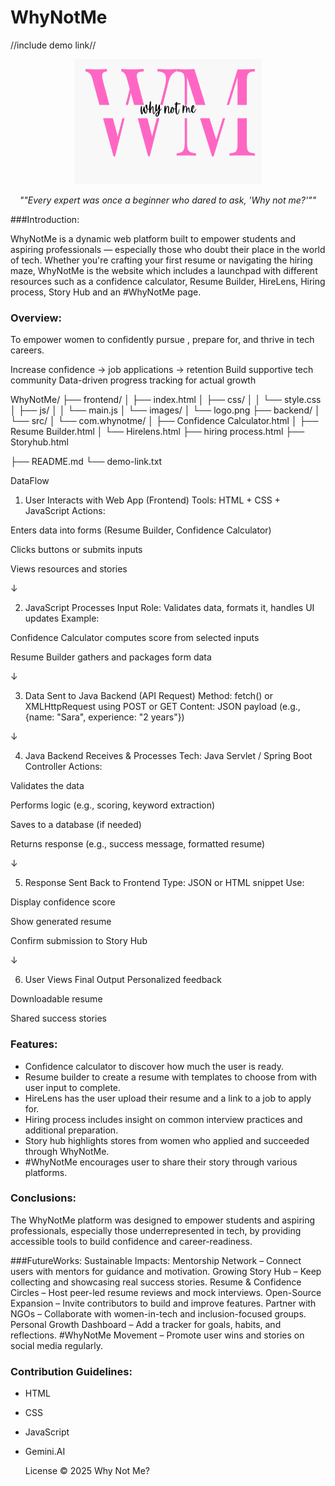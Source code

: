 # WhyNotMe

//include demo link// 
                               
<p align="center">

  
  <img src="/wnm.png" alt="wnm" width="300" height="200"/>
</p>

<p align="center"><em>""Every expert was once a beginner who dared to ask, 'Why not me?'""</em></p>


###Introduction:
  
WhyNotMe is a dynamic web platform built to empower students and aspiring professionals — especially those who doubt their place in the world of tech. Whether you're crafting your first resume or navigating the hiring maze, WhyNotMe is the website which includes a launchpad with different resources such as a confidence calculator, Resume Builder, HireLens, Hiring process, Story Hub and
an #WhyNotMe page.

### Overview:
To empower women to confidently pursue , prepare for, and  thrive in tech careers.

Increase confidence → job applications → retention
Build supportive tech community
Data-driven progress tracking for actual growth

WhyNotMe/
├── frontend/
│   ├── index.html
│   ├── css/
│   │   └── style.css
│   ├── js/
│   │   └── main.js
│   └── images/
│       └── logo.png
├── backend/
│   └── src/
│       └── com.whynotme/
│           ├── Confidence Calculator.html
│           ├── Resume Builder.html
│           └── Hirelens.html
            ├── hiring process.html
            ├── Storyhub.html

├── README.md
└── demo-link.txt

DataFlow

1. User Interacts with Web App (Frontend)
Tools: HTML + CSS + JavaScript
Actions:

Enters data into forms (Resume Builder, Confidence Calculator)

Clicks buttons or submits inputs

Views resources and stories

↓

2. JavaScript Processes Input
Role: Validates data, formats it, handles UI updates
Example:

Confidence Calculator computes score from selected inputs

Resume Builder gathers and packages form data

↓

3. Data Sent to Java Backend (API Request)
Method: fetch() or XMLHttpRequest using POST or GET
Content: JSON payload (e.g., {name: "Sara", experience: "2 years"})

↓

4. Java Backend Receives & Processes
Tech: Java Servlet / Spring Boot Controller
Actions:

Validates the data

Performs logic (e.g., scoring, keyword extraction)

Saves to a database (if needed)

Returns response (e.g., success message, formatted resume)

↓

5. Response Sent Back to Frontend
Type: JSON or HTML snippet
Use:

Display confidence score

Show generated resume

Confirm submission to Story Hub

↓

6. User Views Final Output
Personalized feedback

Downloadable resume

Shared success stories


### Features:
- Confidence calculator to discover how much the user is ready.
- Resume builder to create a resume with templates to choose from with user input to
  complete.
- HireLens has the user upload their resume and a link to a job to apply for.
- Hiring process includes insight on common interview practices and additional preparation.
- Story hub highlights stores from women who applied and succeeded through WhyNotMe.
- #WhyNotMe encourages user to share their story through various platforms.

### Conclusions:
The WhyNotMe platform was designed to empower students and aspiring professionals, especially those underrepresented in tech, by providing accessible tools to build confidence and career-readiness. 

###FutureWorks:
Sustainable Impacts:
Mentorship Network – Connect users with mentors for guidance and motivation.
Growing Story Hub – Keep collecting and showcasing real success stories.
Resume & Confidence Circles – Host peer-led resume reviews and mock interviews.
Open-Source Expansion – Invite contributors to build and improve features.
Partner with NGOs – Collaborate with women-in-tech and inclusion-focused groups.
Personal Growth Dashboard – Add a tracker for goals, habits, and reflections.
#WhyNotMe Movement – Promote user wins and stories on social media regularly.

### Contribution Guidelines:
- HTML
- CSS
- JavaScript
- Gemini.AI


  License © 2025 Why Not Me? 

